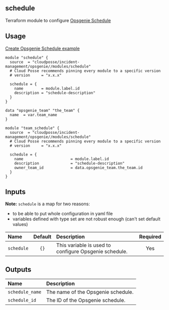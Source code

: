 ## schedule

Terraform module to configure [Opsgenie Schedule](https://registry.terraform.io/providers/opsgenie/opsgenie/latest/docs/resources/schedule)


## Usage

[Create Opsgenie Schedule example](../../examples/schedule)

```hcl
module "schedule" {
  source  = "cloudposse/incident-management/opsgenie//modules/schedule"
  # Cloud Posse recommends pinning every module to a specific version
  # version     = "x.x.x"

  schedule = {
    name        = module.label.id
    description = "schedule-description"
  }
}

data "opsgenie_team" "the_team" {
  name  = var.team_name
}

module "team_schedule" {
  source  = "cloudposse/incident-management/opsgenie//modules/schedule"
  # Cloud Posse recommends pinning every module to a specific version
  # version     = "x.x.x"

  schedule = {
    name                     = module.label.id
    description              = "schedule-description"
    owner_team_id            = data.opsgenie_team.the_team.id
  }
}
```

## Inputs

**Note:** `schedule` is a map for two reasons: 
- to be able to put whole configuration in yaml file
- variables defined with type set are not robust enough (can't set default values)

|  Name                          |  Default                          |  Description                                                                                                                    | Required |
|:-------------------------------|:---------------------------------:|:--------------------------------------------------------------------------------------------------------------------------------|:--------:|
| `schedule`                         | `{}`                              | This variable is used to configure Opsgenie schedule.                                                                               | Yes      |


## Outputs

| Name                        | Description                              |
|:----------------------------|:-----------------------------------------|
| `schedule_name`                 | The name of the Opsgenie schedule.           |
| `schedule_id`                   | The ID of the Opsgenie schedule.             |
